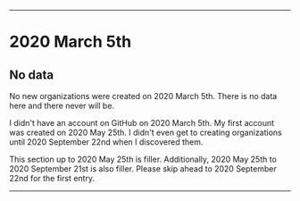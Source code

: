 
***

# 2020 March 5th

## No data

No new organizations were created on 2020 March 5th. There is no data here and there never will be.

I didn't have an account on GitHub on 2020 March 5th. My first account was created on 2020 May 25th. I didn't even get to creating organizations until 2020 September 22nd when I discovered them.

This section up to 2020 May 25th is filler. Additionally, 2020 May 25th to 2020 September 21st is also filler. Please skip ahead to 2020 September 22nd for the first entry.

***
